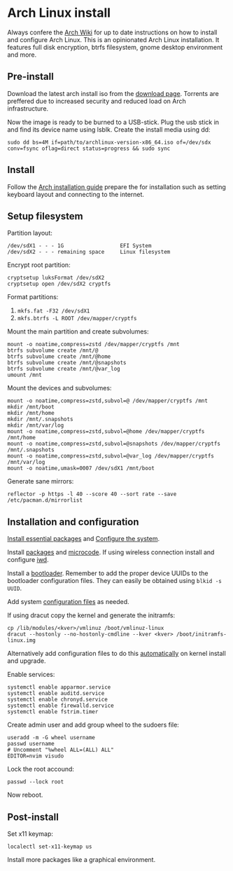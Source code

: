 # Arch Linux install

Always confere the [Arch Wiki](https://wiki.archlinux.org/) for up to date instructions on how to install and configure Arch Linux. This is an opinionated Arch Linux installation. It features full disk encryption, btrfs filesystem, gnome desktop environment and more.

## Pre-install

Download the latest arch install iso from the
[download page](https://archlinux.org/download/).
Torrents are preffered due to increased security and reduced load on Arch infrastructure.

Now the image is ready to be burned to a USB-stick.
Plug the usb stick in and find its device name using lsblk.
Create the install media using dd:

```
sudo dd bs=4M if=path/to/archlinux-version-x86_64.iso of=/dev/sdx conv=fsync oflag=direct status=progress && sudo sync
```

## Install

Follow the [Arch installation guide](https://wiki.archlinux.org/title/Installation_guide) prepare the for installation such as setting keyboard layout and connecting to the internet. 

## Setup filesystem

Partition layout:

```
/dev/sdX1 - - - 1G                  EFI System
/dev/sdX2 - - - remaining space     Linux filesystem
```

Encrypt root partition:

```
cryptsetup luksFormat /dev/sdX2
cryptsetup open /dev/sdX2 cryptfs
```

Format partitions:

1. `mkfs.fat -F32 /dev/sdX1`
2. `mkfs.btrfs -L ROOT /dev/mapper/cryptfs`

Mount the main partition and create subvolumes:

```console
mount -o noatime,compress=zstd /dev/mapper/cryptfs /mnt
btrfs subvolume create /mnt/@
btrfs subvolume create /mnt/@home
btrfs subvolume create /mnt/@snapshots
btrfs subvolume create /mnt/@var_log
umount /mnt
```

Mount the devices and subvolumes:

```console
mount -o noatime,compress=zstd,subvol=@ /dev/mapper/cryptfs /mnt
mkdir /mnt/boot
mkdir /mnt/home
mkdir /mnt/.snapshots
mkdir /mnt/var/log
mount -o noatime,compress=zstd,subvol=@home /dev/mapper/cryptfs /mnt/home
mount -o noatime,compress=zstd,subvol=@snapshots /dev/mapper/cryptfs /mnt/.snapshots
mount -o noatime,compress=zstd,subvol=@var_log /dev/mapper/cryptfs /mnt/var/log
mount -o noatime,umask=0007 /dev/sdX1 /mnt/boot
```

Generate sane mirrors:

```
reflector -p https -l 40 --score 40 --sort rate --save /etc/pacman.d/mirrorlist
```

## Installation and configuration

[Install essential packages](https://wiki.archlinux.org/title/Installation_guide#Install_essential_packages) and [Configure the system](https://wiki.archlinux.org/title/Installation_guide#Configure_the_system).

Install [packages](pkglists) and [microcode](https://wiki.archlinux.org/title/Microcode). If using wireless connection install and configure [iwd](https://wiki.archlinux.org/title/Iwd).

Install a [bootloader](https://wiki.archlinux.org/title/Arch_boot_process#Boot_loader). Remember to add the proper device UUIDs to the bootloader configuration files. They can easily be obtained using `blkid -s UUID`.

Add system [configuration files](configs) as needed.

If using dracut copy the kernel and generate the initramfs:

```
cp /lib/modules/<kver>/vmlinuz /boot/vmlinuz-linux
dracut --hostonly --no-hostonly-cmdline --kver <kver> /boot/initramfs-linux.img
```

Alternatively add configuration files to do this [automatically](https://wiki.archlinux.org/title/Dracut#Generate_a_new_initramfs_on_kernel_upgrade) on kernel install and upgrade.

Enable services:

```
systemctl enable apparmor.service
systemctl enable auditd.service
systemctl enable chronyd.service
systemctl enable firewalld.service
systemctl enable fstrim.timer
```

Create admin user and add group wheel to the sudoers file:

```
useradd -m -G wheel username
passwd username
# Uncomment "%wheel ALL=(ALL) ALL"
EDITOR=nvim visudo
```

Lock the root accound:

```
passwd --lock root
```

Now reboot.

## Post-install

Set x11 keymap:

```
localectl set-x11-keymap us
```

Install more packages like a graphical environment.

